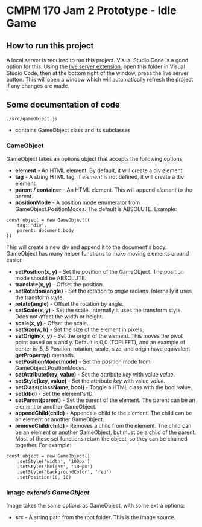 # CMPM 170 Jam 2 Prototype - Idle Game

## How to run this project
A local server is required to run this project. Visual Studio Code is a good option for this.
Using the [live server extension](https://marketplace.visualstudio.com/items?itemName=ritwickdey.LiveServer), open this folder in Visual Studio Code, then at the bottom right of the window, press the live server button. This will open a window which will automatically refresh the project if any changes are made. 


## Some documentation of code
`./src/gameObject.js`
- contains GameObject class and its subclasses



### GameObject
GameObject takes an options object that accepts the following options:
- **element** - An HTML element. By default, it will create a div element.
- **tag** - A string HTML tag. If *element* is not defined, it will create a div element.
- **parent / container** - An HTML element. This will append *element* to the parent.
- **positionMode** - A position mode enumerator from GameObject.PositionModes. The default is ABSOLUTE.
Example:
```
const object = new GameObject({
    tag: 'div',
    parent: document.body
})
```

This will create a new div and append it to the document's body.
GameObject has many helper functions to make moving elements around easier.
- **setPosition(x, y)** - Set the position of the GameObject. The position mode should be ABSOLUTE.
- **translate(x, y)** - Offset the position.
- **setRotation(angle)** - Set the rotation to *angle* radians. Internally it uses the transform style.
- **rotate(angle)** - Offset the rotation by angle.
- **setScale(x, y)** - Set the scale. Internally it uses the transform style. Does not affect the width or height.
- **scale(x, y)** - Offset the scale.
- **setSize(w, h)** - Set the size of the element in pixels.
- **setOrigin(x, y)** - Set the origin of the element. This moves the pivot point based on x and y. Default is 0,0 (TOPLEFT), and an example of center is .5,.5
Position, rotation, scale, size, and origin have equivalent **getProperty()** methods.
- **setPositionMode(mode)** - Set the position mode from GameObject.PositionModes.
- **setAttribute(key, value)** - Set the attribute *key* with value *value*.
- **setStyle(key, value)** - Set the attribute *key* with value *value*.
- **setClass(className, bool)** - Toggle a HTML class with the bool value.
- **setId(id)** - Set the element's ID.
- **setParent(parent)** - Set the parent of the element. The parent can be an element or another GameObject.
- **appendChild(child)** - Appends a child to the element. The child can be an element or another GameObject.
- **removeChild(child)** - Removes a child from the element. The child can be an element or another GameObject, but must be a child of the parent.
Most of these set functions return the object, so they can be chained together. For example:
```
const object = new GameObject()
    .setStyle('width', '100px')
    .setStyle('height', '100px')
    .setStyle('backgroundColor', 'red')
    .setPosition(10, 10)
```


### Image *extends GameObject*
Image takes the same options as GameObject, with some extra options:
- **src** - A string path from the root folder. This is the image source.